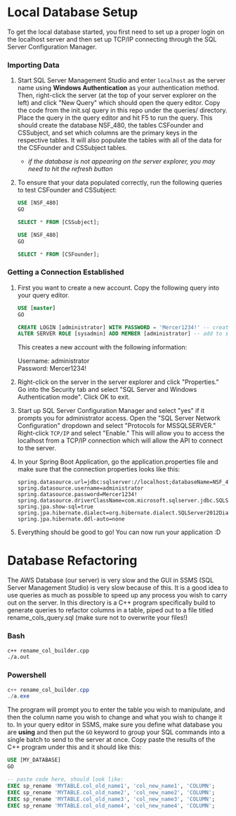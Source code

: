 # Local Database Setup
To get the local database started, you first need to set up a proper login on the localhost server and then set up TCP/IP connecting through the SQL Server Configuration Manager.

### Importing Data
1. Start SQL Server Management Studio and enter `localhost` as the server name using **Windows Authentication** as your authentication method. Then, right-click the server (at the top of your server explorer on the left) and click "New Query" which should open the query editor. Copy the code from the init.sql query in this repo under the queries/ directory. Place the query in the query editor and hit F5 to run the query. This should create the database NSF_480, the tables CSFounder and CSSubject, and set which columns are the primary keys in the respective tables. It will also populate the tables with all of the data for the CSFounder and CSSubject tables.
    - *if the database is not appearing on the server explorer, you may need to hit the refresh button* 

2. To ensure that your data populated correctly, run the following queries to test CSFounder and CSSubject:
    ```sql
    USE [NSF_480]
    GO
    
    SELECT * FROM [CSSubject];
    ```

    ```sql
    USE [NSF_480]
    GO
    
    SELECT * FROM [CSFounder];
    ```

### Getting a Connection Established
1. First you want to create a new account. Copy the following query into your query editor.
    ```sql
    USE [master]
    GO

    CREATE LOGIN [administrator] WITH PASSWORD = 'Mercer1234!' -- create new login information
    ALTER SERVER ROLE [sysadmin] ADD MEMBER [administrator] -- add to sysadmin role giving administrator privileges
    ```
    This creates a new account with the following information:
    
    Username: administrator<br>Password: Mercer1234!

2. Right-click on the server in the server explorer and click "Properties." Go into the Security tab and select "SQL Server and Windows Authentication mode". Click OK to exit.

3. Start up SQL Server Configuration Manager and select "yes" if it prompts you for administrator access. Open the "SQL Server Network Configuration" dropdown and select "Protocols for MSSQLSERVER." Right-click `TCP/IP` and select "Enable." This will allow you to access the localhost from a TCP/IP connection which will allow the API to connect to the server.

4. In your Spring Boot Application, go the application.properties file and make sure that the connection properties looks like this:
    ```properties
    spring.datasource.url=jdbc:sqlserver://localhost;databaseName=NSF_480
    spring.datasource.username=administrator
    spring.datasource.password=Mercer1234!
    spring.datasource.driverClassName=com.microsoft.sqlserver.jdbc.SQLServerDriver
    spring.jpa.show-sql=true
    spring.jpa.hibernate.dialect=org.hibernate.dialect.SQLServer2012Dialect
    spring.jpa.hibernate.ddl-auto=none
    ```

5. Everything should be good to go! You can now run your application :D

# Database Refactoring
The AWS Database (our server) is very slow and the GUI in SSMS (SQL Server Management Studio) is very slow because of this. It is a good idea to use queries as much as possible to speed up any process you wish to carry out on the server. In this directory is a C++ program specifically build to generate queries to refactor columns in a table, piped out to a file titled  rename_cols_query.sql (make sure not to overwrite your files!)

### Bash
```bash
c++ rename_col_builder.cpp
./a.out
```

### Powershell
```powershell
c++ rename_col_builder.cpp
./a.exe
```

The program will prompt you to enter the table you wish to manipulate, and then the column name you wish to change and what you wish to change it to. In your query editor in SSMS, make sure you define what database you are **using** and then put the `GO` keyword to group your SQL commands into a single batch to send to the server at once. Copy paste the results of the C++ program under this and it should like this:

```sql
USE [MY_DATABASE]
GO

-- paste code here, should look like:
EXEC sp_rename 'MYTABLE.col_old_name1', 'col_new_name1', 'COLUMN';
EXEC sp_rename 'MYTABLE.col_old_name2', 'col_new_name2', 'COLUMN';
EXEC sp_rename 'MYTABLE.col_old_name3', 'col_new_name3', 'COLUMN';
EXEC sp_rename 'MYTABLE.col_old_name4', 'col_new_name4', 'COLUMN';
```